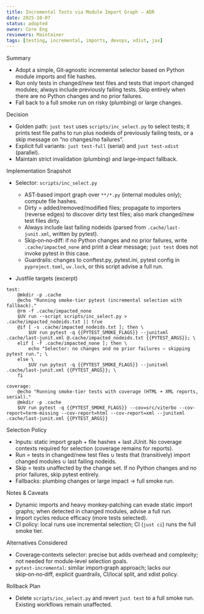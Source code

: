 ```yaml
---
title: Incremental Tests via Module Import Graph — ADR
date: 2025-10-07
status: adopted
owner: Core Eng
reviewers: Maintainer
tags: [testing, incremental, imports, devops, xdist, jax]
---
```


Summary

- Adopt a simple, Git‑agnostic incremental selector based on Python module imports and file hashes.
- Run only tests in changed/new test files and tests that import changed modules; always include
  previously failing tests. Skip entirely when there are no Python changes and no prior failures.
- Fall back to a full smoke run on risky (plumbing) or large changes.

Decision

- Golden path: `just test` uses `scripts/inc_select.py` to select tests; it prints test file paths
  to run plus nodeids of previously failing tests, or a skip message on “no changes/no failures”.
- Explicit full variants: `just test-full` (serial) and `just test-xdist` (parallel).
- Maintain strict invalidation (plumbing) and large‑impact fallback.

Implementation Snapshot

- Selector: `scripts/inc_select.py`

  - AST‑based import graph over `**/*.py` (internal modules only); compute file hashes.
  - Dirty = added/removed/modified files; propagate to importers (reverse edges) to discover dirty
    test files; also mark changed/new test files dirty.
  - Always include last failing nodeids (parsed from `.cache/last-junit.xml`, written by pytest).
  - Skip‑on‑no‑diff: if no Python changes and no prior failures, write `.cache/impacted_none` and
    print a clear message; `just test` does not invoke pytest in this case.
  - Guardrails: changes to conftest.py, pytest.ini, pytest config in `pyproject.toml`, `uv.lock`, or
    this script advise a full run.

- Justfile targets (excerpt)

```make
test:
    @mkdir -p .cache
    @echo "Running smoke-tier pytest (incremental selection with fallback)."
    @rm -f .cache/impacted_none
    $UV run --script scripts/inc_select.py > .cache/impacted_nodeids.txt || true
    @if [ -s .cache/impacted_nodeids.txt ]; then \
        $UV run pytest -q {{PYTEST_SMOKE_FLAGS}} --junitxml .cache/last-junit.xml @.cache/impacted_nodeids.txt {{PYTEST_ARGS}}; \
    elif [ -f .cache/impacted_none ]; then \
        echo "Selector: no changes and no prior failures — skipping pytest run."; \
    else \
        $UV run pytest -q {{PYTEST_SMOKE_FLAGS}} --junitxml .cache/last-junit.xml {{PYTEST_ARGS}}; \
    fi

coverage:
    @echo "Running smoke-tier tests with coverage (HTML + XML reports, serial)."
    @mkdir -p .cache
    $UV run pytest -q {{PYTEST_SMOKE_FLAGS}} --cov=src/viterbo --cov-report=term-missing --cov-report=html --cov-report=xml --junitxml .cache/last-junit.xml {{PYTEST_ARGS}}
```

Selection Policy

- Inputs: static import graph + file hashes + last JUnit. No coverage contexts required for
  selection (coverage remains for reports).
- Run = tests in changed/new test files ∪ tests that (transitively) import changed modules ∪ last
  failing nodeids.
- Skip = tests unaffected by the change set. If no Python changes and no prior failures, skip pytest
  entirely.
- Fallbacks: plumbing changes or large impact → full smoke run.

Notes & Caveats

- Dynamic imports and heavy monkey‑patching can evade static import graphs; when detected in changed
  modules, advise a full run.
- Import cycles reduce efficacy (more tests selected).
- CI policy: local runs use incremental selection; CI (`just ci`) runs the full smoke tier.

Alternatives Considered

- Coverage‑contexts selector: precise but adds overhead and complexity; not needed for module‑level
  selection goals.
- `pytest-incremental`: similar import‑graph approach; lacks our skip‑on‑no‑diff, explicit
  guardrails, CI/local split, and xdist policy.

Rollback Plan

- Delete `scripts/inc_select.py` and revert `just test` to a full smoke run. Existing workflows
  remain unaffected.
